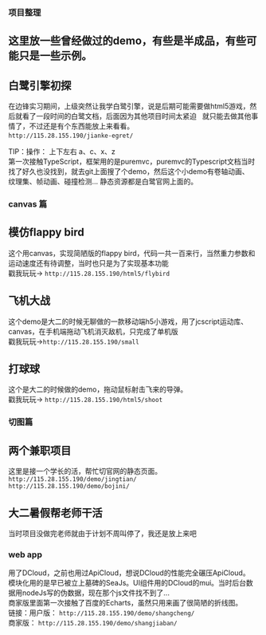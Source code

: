 ### 项目整理  
## 这里放一些曾经做过的demo，有些是半成品，有些可能只是一些示例。  
## 白鹭引擎初探  
在边锋实习期间，上级突然让我学白鹭引擎，说是后期可能需要做html5游戏，然后就看了一段时间的白鹭文档，后面因为其他项目时间太紧迫  
就只能去做其他事情了，不过还是有个东西能放上来看看。  
`http://115.28.155.190/jianke-egret/`    

TIP：操作： 上下左右 a、c、x、z  
第一次接触TypeScript，框架用的是puremvc，puremvc的Typescript文档当时找了好久也没找到，就去git上面搜了个demo，然后这个小demo有卷轴动画、  
纹理集、帧动画、碰撞检测... 静态资源都是白鹭官网上面的。  
### canvas 篇
## 模仿flappy bird  
这个用canvas，实现简陋版的flappy bird，代码一共一百来行，当然重力参数和运动速度还有待调整，当时也只是为了实现基本功能  
戳我玩玩-> `http://115.28.155.190/html5/flybird`  
## 飞机大战
这个demo是大二的时候无聊做的一款移动端h5小游戏，用了jcscript运动库、canvas，在手机端拖动飞机消灭敌机，只完成了单机版  
戳我玩玩->`http://115.28.155.190/small`  
## 打球球
这个是大二的时候做的demo，拖动鼠标射击飞来的导弹。  
戳我玩玩-> `http://115.28.155.190/html5/shoot`  
### 切图篇
## 两个兼职项目  
这里是接一个学长的活，帮忙切官网的静态页面。  
`http://115.28.155.190/demo/jingtian/`  
`http://115.28.155.190/demo/bojini/`  
## 大二暑假帮老师干活  
当时项目没做完老师就由于计划不周叫停了，我还是放上来吧  
### web app
用了DCloud，之前也用过ApiCloud，想说DCloud的性能完全碾压ApiCloud。  
模块化用的是早已被立上墓碑的SeaJs。UI组件用的DCloud的mui。当时后台数据用nodeJs写的伪数据，现在那个js文件找不到了...  
商家版里面第一次接触了百度的Echarts，虽然只用来画了很简陋的折线图。  
链接：用户版： `http://115.28.155.190/demo/shangcheng/`  
      商家版： `http://115.28.155.190/demo/shangjiaban/`  
